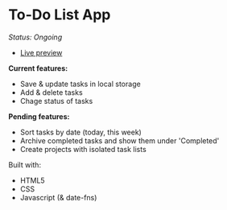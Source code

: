 # To-Do List App

*Status: Ongoing*

- [Live preview](amekatze.github.io/to-do-list)


**Current features:**
- Save & update tasks in local storage
- Add & delete tasks
- Chage status of tasks

**Pending features:**
- Sort tasks by date (today, this week)
- Archive completed tasks and show them under 'Completed'
- Create projects with isolated task lists 

Built with:
- HTML5
- CSS
- Javascript (& date-fns)